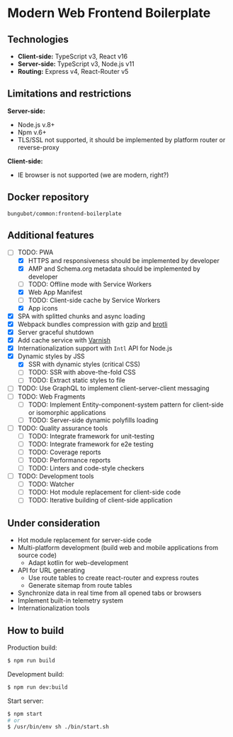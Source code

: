# Modern Web Frontend Boilerplate

## Technologies
- **Client-side:** TypeScript v3, React v16
- **Server-side:** TypeScript v3, Node.js v11
- **Routing:** Express v4, React-Router v5

## Limitations and restrictions

**Server-side:**
- Node.js v.8+
- Npm v.6+
- TLS/SSL not supported, it should be implemented by platform router or reverse-proxy

**Client-side:**
- IE browser is not supported (we are modern, right?)

## Docker repository

`bungubot/common:frontend-boilerplate`


## Additional features
- [ ] TODO: PWA
  - [x] HTTPS and responsiveness should be implemented by developer
  - [x] AMP and Schema.org metadata should be implemented by developer
  - [ ] TODO: Offline mode with Service Workers
  - [x] Web App Manifest
  - [ ] TODO: Client-side cache by Service Workers
  - [x] App icons
- [x] SPA with splitted chunks and async loading
- [x] Webpack bundles compression with gzip and [brotli](https://github.com/google/brotli)
- [x] Server graceful shutdown
- [x] Add cache service with [Varnish](https://varnish-cache.org)
- [x] Internationalization support with `Intl` API for Node.js
- [x] Dynamic styles by JSS
  - [x] SSR with dynamic styles (critical CSS)
  - [ ] TODO: SSR with above-the-fold CSS
  - [ ] TODO: Extract static styles to file
- [ ] TODO: Use GraphQL to implement client-server-client messaging
- [ ] TODO: Web Fragments
  - [ ] TODO: Implement Entity-component-system pattern for client-side or isomorphic applications
  - [ ] TODO: Server-side dynamic polyfills loading
- [ ] TODO: Quality assurance tools
  - [ ] TODO: Integrate framework for unit-testing
  - [ ] TODO: Integrate framework for e2e testing
  - [ ] TODO: Coverage reports
  - [ ] TODO: Performance reports
  - [ ] TODO: Linters and code-style checkers
- [ ] TODO: Development tools
  - [ ] TODO: Watcher
  - [ ] TODO: Hot module replacement for client-side code
  - [ ] TODO: Iterative building of client-side application

## Under consideration
- Hot module replacement for server-side code
- Multi-platform development (build web and mobile applications from source code)
  - Adapt kotlin for web-development
- API for URL generating
  - Use route tables to create react-router and express routes
  - Generate sitemap from route tables
- Synchronize data in real time from all opened tabs or browsers
- Implement built-in telemetry system
- Internationalization tools

## How to build
Production build:
```sh
$ npm run build
```

Development build:
```sh
$ npm run dev:build
```

Start server:
```sh
$ npm start
# or
$ /usr/bin/env sh ./bin/start.sh
```